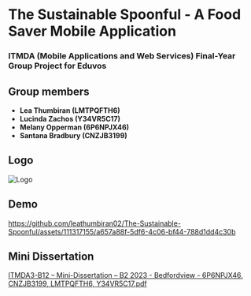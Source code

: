 # The Sustainable Spoonful - A Food Saver Mobile Application

### ITMDA (Mobile Applications and Web Services) Final-Year Group Project for Eduvos

## Group members
+ **Lea Thumbiran (LMTPQFTH6)**
+ **Lucinda Zachos (Y34VR5C17)**
+ **Melany Opperman (6P6NPJX46)**
+ **Santana Bradbury (CNZJB3199)**

## Logo
![Logo](https://github.com/leathumbiran02/The-Sustainable-Spoonful/assets/111317155/98ea91fa-8988-49ea-8139-3079b0f1b6ac)

## Demo

https://github.com/leathumbiran02/The-Sustainable-Spoonful/assets/111317155/a657a88f-5df6-4c06-bf44-788d1dd4c30b

## Mini Dissertation
[ITMDA3-B12 – Mini-Dissertation – B2 2023 - Bedfordview - 6P6NPJX46, CNZJB3199, LMTPQFTH6, Y34VR5C17.pdf](https://github.com/leathumbiran02/The-Sustainable-Spoonful/files/13403388/ITMDA3-B12.Mini-Dissertation.B2.2023.-.Bedfordview.-.6P6NPJX46.CNZJB3199.LMTPQFTH6.Y34VR5C17.pdf)

